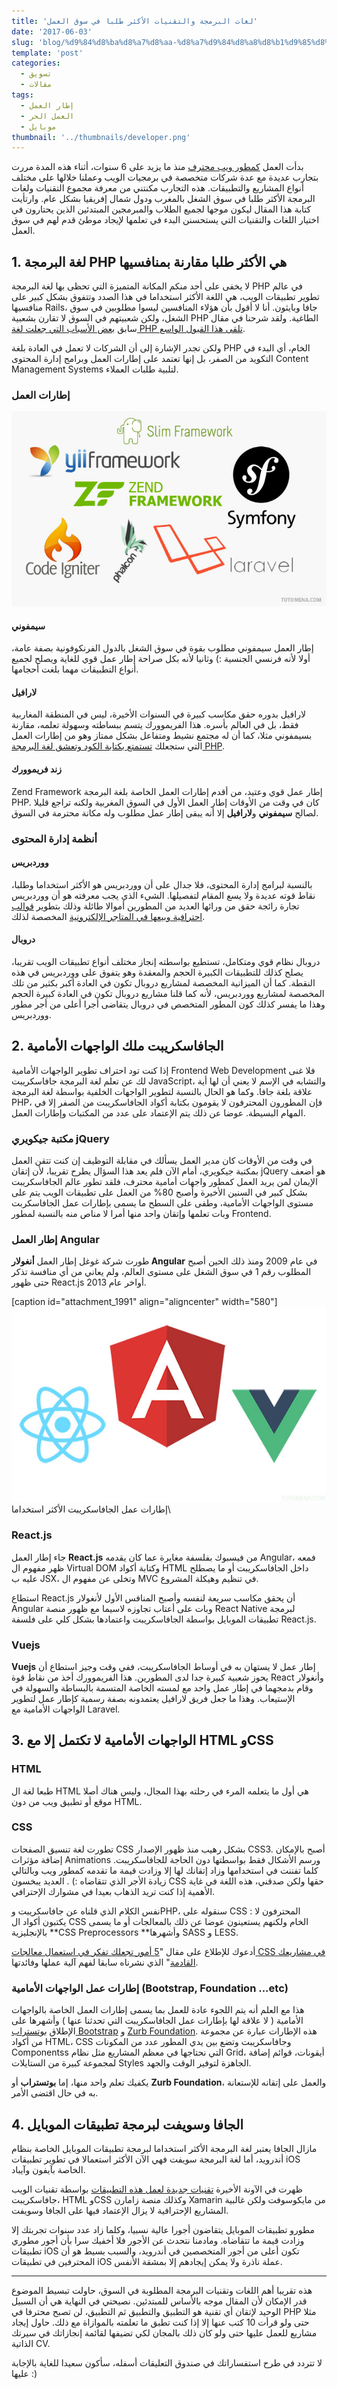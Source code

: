 ```yaml
---
title: 'لغات البرمجة والتقنيات الأكثر طلبا في سوق العمل'
date: '2017-06-03'
slug: 'blog/%d9%84%d8%ba%d8%a7%d8%aa-%d8%a7%d9%84%d8%a8%d8%b1%d9%85%d8%ac%d8%a9-%d8%a7%d9%84%d8%a3%d9%83%d8%ab%d8%b1-%d8%b7%d9%84%d8%a8%d8%a7-%d9%81%d9%8a-%d8%a7%d9%84%d8%b3%d9%88%d9%82'
template: 'post'
categories:
  - تسويق
  - مقالات
tags:
  - إطار العمل
  - العمل الحر
  - موبايل
thumbnail: '../thumbnails/developer.png'
---
```


بدأت العمل [كمطور ويب محترف](https://www.tutomena.com/web-development/%d8%aa%d8%ac%d8%b1%d8%a8%d8%aa%d9%8a-%d9%83%d9%85%d8%a8%d8%b1%d9%85%d8%ac-%d9%85%d9%88%d8%a7%d9%82%d8%b9/) منذ ما يزيد على 6 سنوات، أثناء هذه المدة مررت بتجارب عديدة مع عدة شركات متخصصة في برمجيات الويب وعملنا خلالها على مختلف أنواع المشاريع والتطبيقات. هذه التجارب مكنتني من معرفة مجموع التقنيات ولغات البرمجة الأكثر طلبا في سوق الشغل بالمغرب ودول شمال إفريقيا بشكل عام. وارتأيت كتابة هذا المقال ليكون موجها لجميع الطلاب والمبرمجين المبتدئين الذين يحتارون في اختيار اللغات والتقنيات التي يستحسنن البدء في تعلمها لإيجاد موطئ قدم لهم في سوق العمل.

## 1\. لغة البرمجة PHP هي الأكثر طلبا مقارنة بمنافسيها

لا يخفى على أحد منكم المكانة المتميزة التي تحظى بها لغة البرمجة PHP في عالم تطوير تطبيقات الويب، هي اللغة الأكثر استخداما في هذا الصدد وتتفوق بشكل كبير على منافسيها Rails، جافا وبايثون. أنا لا أقول بأن هؤلاء المنافسين ليسوا مطلوبين في سوق الشغل، ولكن شعبيتهم في السوق لا تقارن بشعبية PHP الطاغية. ولقد شرحنا في مقال سابق [بعض الأسباب التي جعلت لغة PHP تلقى هذا القبول الواسع](https://www.tutomena.com/web-development/php/why-php-is-so-popular/).

ولكن تجدر الإشارة إلى أن الشركات لا تعمل في العادة بلغة PHP الخام، أي البدء في التكويد من الصفر، بل إنها تعتمد على إطارات العمل وبرامج إدارة المحتوى Content Management Systems لتلبية طلبات العملاء.

### إطارات العمل

[![أطر عمل PHP](../images/php-frameworks-popular-2016.jpg)](../images/php-frameworks-popular-2016.jpg)

#### سيمفوني

إطار العمل سيمفوني مطلوب بقوة في سوق الشغل بالدول الفرنكوفونية بصفة عامة، أولا لأنه فرنسي الجنسية :) وثانيا لأنه بكل صراحة إطار عمل قوي للغاية ويصلح لجميع أنواع التطبيقات مهما بلغت أحجامها.

#### لارافيل

لارافيل بدوره حقق مكاسب كبيرة في السنوات الأخيرة، ليس في المنطقة المغاربية فقط، بل في العالم بأسره. هذا الفريموورك يتسم ببساطته وسهولة تعلمه، مقارنة بسيمفوني مثلا، كما أن له مجتمع نشيط ومتفاعل بشكل ممتاز وهو من إطارات العمل التي ستجعلك [تستمتع بكتابة الكود وتعشق لغة البرمجة PHP](https://www.tutomena.com/web-development/php/%d8%a5%d8%b7%d8%a7%d8%b1-%d8%a7%d9%84%d8%b9%d9%85%d9%84-%d9%84%d8%a7%d8%b1%d8%a7%d9%81%d9%8a%d9%84/).

#### زند فريموورك

Zend Framework إطار عمل قوي وعتيد، من أقدم إطارات العمل الخاصة بلغة البرمجة PHP. كان في وقت من الأوقات إطار العمل الأول في السوق المغربية ولكنه تراجع قليلا لصالح **سيمفوني** و**لارافيل** إلا أنه يبقى إطار عمل مطلوب وله مكانة محترمة في السوق.

### أنظمة إدارة المحتوى

#### ووردبريس

بالنسبة لبرامج إدارة المحتوى، فلا جدال على أن ووردبريس هو الأكثر استخداما وطلبا، نقاط قوته عديدة ولا يسع المقام لتفصيلها. الشيء الذي يجب معرفته هو أن ووردبريس تجارة رائجة حقق من ورائها العديد من المطورين أموالا طائلة وذلك بتطوير [قوالب احترافية وبيعها في المتاجر الإلكترونية](https://www.tutomena.com/web-development/%d8%a7%d9%84%d9%86%d8%ac%d8%a7%d8%ad-%d9%85%d8%aa%d8%ac%d8%b1-%d8%ab%d9%8a%d9%85-%d9%81%d9%88%d8%b1%d9%8a%d8%b3%d8%aa/) المخصصة لذلك.

#### دروبال

دروبال نظام قوي ومتكامل، تستطيع بواسطته إنجاز مختلف أنواع تطبيقات الويب تقريبا، يصلح كذلك للتطبيقات الكبيرة الحجم والمعقدة وهو يتفوق على ووردبريس في هذه النقطة. كما أن الميزانية المخصصة لمشاريع دروبال تكون في العادة أكبر بكثير من تلك المخصصة لمشاريع ووردبريس، لأنه كما قلنا مشاريع دروبال تكون في العادة كبيرة الحجم وهذا ما يفسر كذلك كون المطور المتخصص في دروبال يتقاضى أجرا أعلى من أجر مطور ووردبريس.

## 2\. الجافاسكريبت ملك الواجهات الأمامية

إذا كنت تود احتراف تطوير الواجهات الأمامية Frontend Web Development فلا غنى لك عن تعلم لغة البرمجة جافاسكريبت JavaScript، والتشابه في الإسم لا يعني أن لها أية علاقة بلغة جافا. وكما هو الحال بالنسبة لتطوير الواجهات الخلفية بواسطة لغة البرمجة PHP، فإن المطورون المحترفون لا يقومون بكتابة أكواد الجافاسكريبت من الصفر إلا في المهام البسيطة. عوضا عن ذلك يتم الإعتماد على عدد من المكتبات وإطارات العمل.

### مكتبة جيكويري jQuery

في وقت من الأوقات كان مدير العمل يسألك في مقابلة التوظيف إن كنت تتقن العمل بمكتبة جيكويري، أمام الآن فلم يعد هذا السؤال يطرح تقريبا، لأن إتقان jQuery هو أضعف الإيمان لمن يريد العمل كمطور واجهات أمامية محترف، فلقد تطور عالم الجافاسكريبت بشكل كبير في السنين الأخيرة وأصبح 80% من العمل على تطبيقات الويب يتم على مستوى الواجهات الأمامية، وطفى على السطح ما يسمى بإطارات عمل الجافاسكربت وبات تعلمها وإتقان واحد منها أمرا لا مناص منه بالنسبة لمطور Frontend.

### إطار العمل Angular

طورت شركة غوغل إطار العمل **أنغولار Angular** في عام 2009 ومنذ ذلك الحين أصبح المطلوب رقم 1 في سوق الشغل على مستوى العالم، ولم يعاني من أي منافسة تذكر حتى ظهور React.js أواخر عام 2013.

[caption id="attachment_1991" align="aligncenter" width="580"][![إطارات عمل الجافاسكريبت](../images/javascript-frameworks.jpg)](../images/javascript-frameworks.jpg) إطارات عمل الجافاسكريبت الأكثر استخداما\

### React.js

جاء إطار العمل **React.js** من فيسبوك بفلسفة مغايرة عما كان يقدمه Angular، فمعه ظهر مفهوم ال Virtual DOM وكتابة أكواد HTML داخل الجافاسكريبت أو ما يصطلح عليه ب JSX، وتخلى عن مفهوم ال MVC في تنظيم وهيكلة المشروع.

استطاع React.js أن يحقق مكاسب سريعة لنفسه وأصبح المنافس الأول لأنغولار Angular وبات على أعتاب تجاوزه لاسيما مع ظهور منصة React Native لبرمجة تطبيقات الموبايل بواسطة الجافاسكريبت واعتمادها بشكل كلي على فلسفة React.js.

### Vuejs

**Vuejs** إطار عمل لا يستهان به في أوساط الجافاسكريبت، ففي وقت وجيز استطاع أن يحوز شعبية كبيرة جدا لدى المطورين. هذا الفريموورك أخذ من نقاط قوة React وأنغولار وقام بدمجهما في إطار عمل واحد مع لمسته الخاصة المتسمة بالبساطة والسهولة في الإستيعاب. وهذا ما جعل فريق لارافيل يعتمدونه بصفة رسمية كإطار عمل لتطوير الواجهات الأمامية مع Laravel.

## 3\. الواجهات الأمامية لا تكتمل إلا مع HTML وCSS

### HTML

طبعا لغة ال HTML هي أول ما يتعلمه المرء في رحلته بهذا المجال، وليس هناك أصلا موقع أو تطبيق ويب من دون HTML.

### CSS

تطورت لغة تنسيق الصفحات CSS بشكل رهيب منذ ظهور الإصدار CSS3. أصبح بالإمكان إضافة مؤثرات Animations ورسم الأشكال فقط بواسطتها دون الحاجة للجافاسكريبت. كلما تفننت في استخدامها وزاد إتقانك لها إلا وزادت قيمة ما تقدمه كمطور ويب وبالتالي زيادة الأجر الذي تتقاضاه :) . العديد يبخسون CSS حقها ولكن صدقني، هذه اللغة في غاية الأهمية إذا كنت تريد الذهاب بعيدا في مشوارك الإحترافي.

نفس الكلام الذي قلناه عن جافاسكريبت وPHP، سنقوله على CSS : المحترفون لا يكتبون أكواد ال CSS الخام ولكنهم يستعينون عوضا عن ذلك بالمعالجات أو ما يسمى بالإنجليزية **CSS Preprocessors **وأشهرها SASS و LESS.

أدعوك للإطلاع على مقال "[5 أمور تجعلك تفكر في استعمال معالجات CSS في مشاريعك القادمة](https://www.tutomena.com/web-development/html-css/why-you-should-use-css-preprocessors-in-your-projects/)" الذي نشرناه سابقا لفهم آلية عملها وفائدتها.

### إطارات عمل الواجهات الأمامية (Bootstrap, Foundation ...etc)

هذا مع العلم أنه يتم اللجوء عادة للعمل بما يسمى إطارات العمل الخاصة بالواجهات الأمامية ( لا علاقة لها بإطارات عمل الجافاسكريبت التي تحدثنا عنها ) وأشهرها على الإطلاق [بوتستراب Bootstrap](http://getbootstrap.com/) و [Zurb Foundation](http://foundation.zurb.com/). هذه الإطارات عبارة عن مجموعة من أكواد HTML، CSS وجافاسكريبت وتضع بين يدي المطور عدد من المكونات Componentss التي نحتاجها في معظم المشاريع مثل نظام Grid، أيقونات، قوائم إضافة لمجموعة كبيرة من الستايلات Styles الجاهزة لتوفير الوقت والجهد.

يكفيك تعلم واحد منها، إما **بوتستراب** أو **Zurb Foundation**، والعمل على إتقانه للإستعانة به في حال اقتضى الأمر.

## 4\. الجافا وسويفت لبرمجة تطبيقات الموبايل

مازال الجافا يعتبر لغة البرمجة الأكثر استخداما لبرمجة تطبيقات الموبايل الخاصة بنظام أندرويد، أما لغة البرمجة سويفت فهي الآن الأكثر استعمالا في تطوير تطبيقات iOS الخاصة بآيفون وآيباد.

ظهرت في الآونة الأخيرة [تقنيات جديدة لعمل هذه التطبيقات](https://www.tutomena.com/web-development/%d8%a8%d8%b1%d9%85%d8%ac%d8%a9-%d8%aa%d8%b7%d8%a8%d9%8a%d9%82%d8%a7%d8%aa-%d8%a7%d9%84%d9%85%d9%88%d8%a8%d8%a7%d9%8a%d9%84/) بواسطة تقنيات الويب جافاسكريبت، HTML وCSS وكذلك منصة زامارن Xamarin من مايكوسوفت ولكن غالبية المشاريع الإحترافية لا يزال الإعتماد فيها على الجافا وسويفت.

مطورو تطبيقات الموبايل يتقاضون أجورا عالية نسبيا، وكلما زاد عدد سنوات تجربتك إلا وزادت قيمة ما تتقاضاه. ومادمنا نتحدث عن الأجور فلا أخفيك سرا بأن أجور مطوري تطبيقات iOS تكون أعلى من أجور المتخصصين في أندرويد، والسبب بسيط هو أن المحترفين في تطبيقات iOS عملة ناذرة ولا يمكن إيجادهم إلا بمشقة الأنفس.

---

هذه تقريبا أهم اللغات وتقنيات البرمجة المطلوبة في السوق، حاولت تبسيط الموضوع قدر الإمكان لأن المقال موجه بالأساس للمبتدئين. نصيحتي في النهاية هي أن السبيل الوحيد لإتقان أي تقنية هو التطبيق والتطبيق ثم التطبيق، لن تصبح محترفا في PHP مثلا حتى ولو قرأت 10 كتب عنها إلا إذا كنت تطبق ما تعلمته بالموازاة مع ذلك. حاول إيجاد مشاريع للعمل عليها حتى ولو كان ذلك بالمجان لكي تضيفها لقائمة إنجازاتك في سيرتك الذاتية CV.

لا تتردد في طرح استفساراتك في صندوق التعليقات أسفله، سأكون سعيدا للغاية بالإجابة عليها :)
